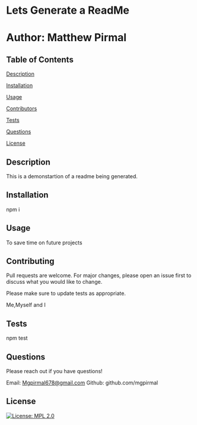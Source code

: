 # Lets Generate a ReadMe
  # Author: Matthew Pirmal


  ## Table of Contents

  [Description](#Description)

  [Installation](#Installation)

  [Usage](#Usage)

  [Contributors](#Contributors)

  [Tests](#Tests)

  [Questions](#Questions)

  [License](#License)

  ## Description
  
  This is a demonstartion of a readme being generated.
    
  ## Installation
    
  npm i
    
    
  ## Usage
    
  To save time on future projects
  
    
  ## Contributing
  Pull requests are welcome. For major changes, please open an issue first to discuss what you would like to change.
    
  Please make sure to update tests as appropriate.

  Me,Myself and I

  ## Tests

  npm test

  ## Questions

  Please reach out if you have questions!

  Email: Mgpirmal678@gmail.com
  Github: github.com/mgpirmal
    
  ## License
  [![License: MPL 2.0](https://img.shields.io/badge/License-MPL%202.0-brightgreen.svg)](https://opensource.org/licenses/MPL-2.0)